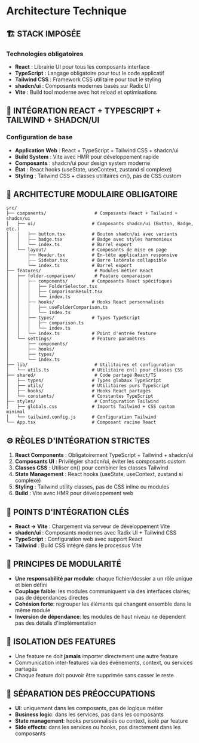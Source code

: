 # Architecture Technique

## 🏗️ STACK IMPOSÉE

### Technologies obligatoires
- **React** : Librairie UI pour tous les composants interface
- **TypeScript** : Langage obligatoire pour tout le code applicatif
- **Tailwind CSS** : Framework CSS utilitaire pour tout le styling
- **shadcn/ui** : Composants modernes basés sur Radix UI
- **Vite** : Build tool moderne avec hot reload et optimisations

## 🔧 INTÉGRATION REACT + TYPESCRIPT + TAILWIND + SHADCN/UI

### Configuration de base
- **Application Web** : React + TypeScript + Tailwind CSS + shadcn/ui
- **Build System** : Vite avec HMR pour développement rapide
- **Composants** : shadcn/ui pour design system moderne
- **État** : React hooks (useState, useContext, zustand si complexe)
- **Styling** : Tailwind CSS + classes utilitaires cn(), pas de CSS custom

## 📁 ARCHITECTURE MODULAIRE OBLIGATOIRE

```
src/
├── components/                  # Composants React + Tailwind + shadcn/ui
│   ├── ui/                     # Composants shadcn/ui (Button, Badge, etc.)
│   │   ├── button.tsx          # Bouton shadcn/ui avec variants
│   │   ├── badge.tsx           # Badge avec styles harmonieux
│   │   └── index.ts            # Barrel export
│   └── layout/                 # Composants de mise en page
│       ├── Header.tsx          # En-tête application responsive
│       ├── Sidebar.tsx         # Barre latérale collapsible
│       └── index.ts            # Barrel export
├── features/                    # Modules métier React
│   ├── folder-comparison/       # Feature comparaison
│   │   ├── components/         # Composants React spécifiques
│   │   │   ├── FolderSelector.tsx
│   │   │   ├── ComparisonResult.tsx
│   │   │   └── index.ts
│   │   ├── hooks/              # Hooks React personnalisés
│   │   │   ├── useFolderComparison.ts
│   │   │   └── index.ts
│   │   ├── types/              # Types TypeScript
│   │   │   ├── comparison.ts
│   │   │   └── index.ts
│   │   └── index.ts            # Point d'entrée feature
│   └── settings/               # Feature paramètres
│       ├── components/
│       ├── hooks/
│       ├── types/
│       └── index.ts
├── lib/                         # Utilitaires et configuration
│   └── utils.ts                # Utilitaire cn() pour classes CSS
├── shared/                      # Code partagé React/TS
│   ├── types/                  # Types globaux TypeScript
│   ├── utils/                  # Utilitaires purs TypeScript
│   ├── hooks/                  # Hooks React partagés
│   └── constants/              # Constantes TypeScript
├── styles/                      # Configuration Tailwind
│   ├── globals.css             # Imports Tailwind + CSS custom minimal
│   └── tailwind.config.js      # Configuration Tailwind
└── App.tsx                     # Composant racine React
```

## ⚙️ RÈGLES D'INTÉGRATION STRICTES

1. **React Components** : Obligatoirement TypeScript + Tailwind + shadcn/ui
2. **Composants UI** : Privilégier shadcn/ui, éviter les composants custom
3. **Classes CSS** : Utiliser cn() pour combiner les classes Tailwind
4. **State Management** : React hooks (useState, useContext, zustand si complexe)
5. **Styling** : Tailwind utility classes, pas de CSS inline ou modules
6. **Build** : Vite avec HMR pour développement web

## 🔗 POINTS D'INTÉGRATION CLÉS

- **React → Vite** : Chargement via serveur de développement Vite
- **shadcn/ui** : Composants modernes avec Radix UI + Tailwind CSS
- **TypeScript** : Configuration web avec support React
- **Tailwind** : Build CSS intégré dans le processus Vite

## 🧩 PRINCIPES DE MODULARITÉ

- **Une responsabilité par module**: chaque fichier/dossier a un rôle unique et bien défini
- **Couplage faible**: les modules communiquent via des interfaces claires, pas de dépendances directes
- **Cohésion forte**: regrouper les éléments qui changent ensemble dans le même module
- **Inversion de dépendance**: les modules de haut niveau ne dépendent pas des détails d'implémentation

## 🔄 ISOLATION DES FEATURES

- Une feature ne doit **jamais** importer directement une autre feature
- Communication inter-features via des événements, context, ou services partagés
- Chaque feature doit pouvoir être supprimée sans casser le reste

## 📝 SÉPARATION DES PRÉOCCUPATIONS

- **UI**: uniquement dans les composants, pas de logique métier
- **Business logic**: dans les services, pas dans les composants
- **State management**: hooks personnalisés ou context, isolé par feature
- **Side effects**: dans les services ou hooks, pas directement dans les composants